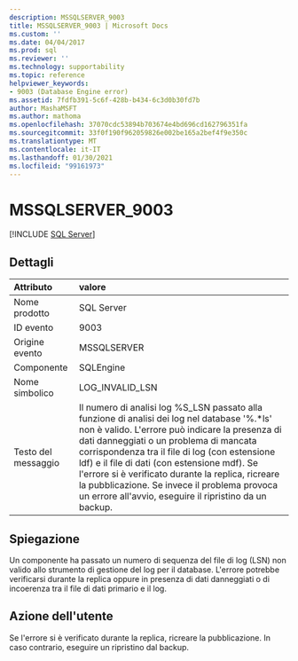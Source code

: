 ```yaml
---
description: MSSQLSERVER_9003
title: MSSQLSERVER_9003 | Microsoft Docs
ms.custom: ''
ms.date: 04/04/2017
ms.prod: sql
ms.reviewer: ''
ms.technology: supportability
ms.topic: reference
helpviewer_keywords:
- 9003 (Database Engine error)
ms.assetid: 7fdfb391-5c6f-428b-b434-6c3d0b30fd7b
author: MashaMSFT
ms.author: mathoma
ms.openlocfilehash: 37070cdc53894b703674e4bd696cd162796351fa
ms.sourcegitcommit: 33f0f190f962059826e002be165a2bef4f9e350c
ms.translationtype: MT
ms.contentlocale: it-IT
ms.lasthandoff: 01/30/2021
ms.locfileid: "99161973"
---
```

# <a name="mssqlserver_9003"></a>MSSQLSERVER_9003
 [!INCLUDE [SQL Server](../../includes/applies-to-version/sqlserver.md)]
  
## <a name="details"></a>Dettagli  
  
| Attributo | valore |  
| :-------- | :---- |  
|Nome prodotto|SQL Server|  
|ID evento|9003|  
|Origine evento|MSSQLSERVER|  
|Componente|SQLEngine|  
|Nome simbolico|LOG_INVALID_LSN|  
|Testo del messaggio|Il numero di analisi log %S_LSN passato alla funzione di analisi dei log nel database '%.*ls' non è valido. L'errore può indicare la presenza di dati danneggiati o un problema di mancata corrispondenza tra il file di log (con estensione ldf) e il file di dati (con estensione mdf). Se l'errore si è verificato durante la replica, ricreare la pubblicazione. Se invece il problema provoca un errore all'avvio, eseguire il ripristino da un backup.|  
  
## <a name="explanation"></a>Spiegazione  
Un componente ha passato un numero di sequenza del file di log (LSN) non valido allo strumento di gestione del log per il database. L'errore potrebbe verificarsi durante la replica oppure in presenza di dati danneggiati o di incoerenza tra il file di dati primario e il log.  
  
## <a name="user-action"></a>Azione dell'utente  
Se l'errore si è verificato durante la replica, ricreare la pubblicazione. In caso contrario, eseguire un ripristino dal backup.  
  
